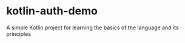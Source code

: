 # kotlin-auth-demo
A simple Kotlin project for learning the basics of the language and its principles
